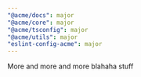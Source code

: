 ```yaml
---
"@acme/docs": major
"@acme/core": major
"@acme/tsconfig": major
"@acme/utils": major
"eslint-config-acme": major
---
```


More and more and more blahaha stuff
